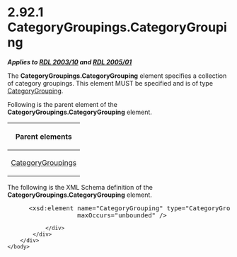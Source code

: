 <html dir="LTR" xmlns:mshelp="http://msdn.microsoft.com/mshelp" xmlns:ddue="http://ddue.schemas.microsoft.com/authoring/2003/5" xmlns:xlink="http://www.w3.org/1999/xlink" xmlns:tool="http://www.microsoft.com/tooltip">
    <head>
        <meta http-equiv="Content-Type" content="text/html; CHARSET=utf-8"></meta>
        <meta name="save" content="history"></meta>
        <title>2.92.1 CategoryGroupings.CategoryGrouping</title>
        <xml>
            <mshelp:toctitle title="2.92.1 CategoryGroupings.CategoryGrouping"></mshelp:toctitle>
            <mshelp:rltitle title="[MS-RDL]: CategoryGroupings.CategoryGrouping"></mshelp:rltitle>
            <mshelp:keyword index="A" term="b091154a-165e-41f7-beba-56b6d6833c49"></mshelp:keyword>
            <mshelp:attr name="DCSext.ContentType" value="open specification"></mshelp:attr>
            <mshelp:attr name="AssetID" value="b091154a-165e-41f7-beba-56b6d6833c49"></mshelp:attr>
            <mshelp:attr name="TopicType" value="kbRef"></mshelp:attr>
            <mshelp:attr name="DCSext.Title" value="[MS-RDL]: CategoryGroupings.CategoryGrouping" />
        </xml>
    </head>
    <body>
        <div id="header">
            <h1 class="heading">2.92.1 CategoryGroupings.CategoryGrouping</h1>
        </div>
        <div id="mainSection">
            <div id="mainBody">
                <div id="allHistory" class="saveHistory"></div>
                <div id="sectionSection0" class="section" name="collapseableSection">
                    

<p><b><i>Applies to </i></b><a href="a7e2ad00-07c8-4f6d-80ab-3ad55df7b233.htm"><b><i>RDL 2003/10</i></b></a><b>
<i>and </i></b><a href="3ebe2912-4958-4832-b391-cad1f5e13338.htm"><b><i>RDL 2005/01</i></b></a></p>

<p>The <b>CategoryGroupings.CategoryGrouping</b> element
specifies a collection of category groupings. This element MUST be specified
and is of type <a href="d7700c56-4b08-4c2c-a5c3-e4acee14b5f9.htm">CategoryGrouping</a>.</p>

<p>Following is the parent element of the <b>CategoryGroupings.CategoryGrouping</b>
element.</p>

<table>
 <thead>
  <tr>
   <th>
   <p>Parent elements</p>
   </th>
  </tr>
 </thead>
 <tr>
  <td>
  <p><a href="9a126ce6-e7b7-432b-aab2-27d8e1417050.htm">CategoryGroupings</a></p>
  </td>
 </tr>
</table>

<p>The following is the XML Schema definition of the <b>CategoryGroupings.CategoryGrouping</b>
element.</p>

<dl>
<dd>
<div><pre> &lt;xsd:element name=&quot;CategoryGrouping&quot; type=&quot;CategoryGroupingType&quot; 
              maxOccurs=&quot;unbounded&quot; /&gt;
</pre></div>
</dd></dl>


                </div>
            </div>
        </div>
    </body>
</html>